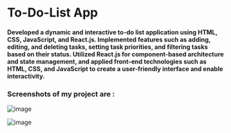 # To-Do-List App

#### Developed a dynamic and interactive to-do list application using HTML, CSS, JavaScript, and React.js. Implemented features such as adding, editing, and deleting tasks, setting task priorities, and filtering tasks based on their status. Utilized React.js for component-based architecture and state management, and applied front-end technologies such as HTML, CSS, and JavaScript to create a user-friendly interface and enable interactivity.

### Screenshots of my project are :  


![image](https://user-images.githubusercontent.com/87199402/234765533-2a5973c1-c5d4-4f99-9e38-f8364d235c69.png)

![image](https://user-images.githubusercontent.com/87199402/234765827-e3bf76bb-653a-4438-aa9a-acbe361d9124.png)
